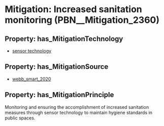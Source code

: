 # Mitigation: __Increased sanitation monitoring__ (PBN__Mitigation_2360)

## Property: has_MitigationTechnology

* [sensor technology](../Technology/PBN__Technology_3150)

## Property: has_MitigationSource

* [webb_smart_2020](../Article/PBN__Article_294)

## Property: has_MitigationPrinciple

Monitoring and ensuring the accomplishment of increased sanitation measures through sensor technology to maintain hygiene standards in public spaces.


